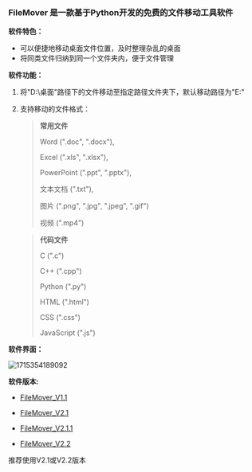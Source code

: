 ### FileMover 是一款基于Python开发的免费的文件移动工具软件
**软件特色：**
 - 可以便捷地移动桌面文件位置，及时整理杂乱的桌面
 - 将同类文件归纳到同一个文件夹内，便于文件管理

**软件功能：**
1. 将"D:\桌面"路径下的文件移动至指定路径文件夹下，默认移动路径为"E:"
2. 支持移动的文件格式：
    > **常用文件**
    > 
    > Word (".doc", ".docx"),
    > 
    > Excel (".xls", ".xlsx"),
    > 
    > PowerPoint (".ppt", ".pptx"),
    > 
    > 文本文档 (".txt"),
    > 
    > 图片 (".png", ".jpg", ".jpeg", ".gif")
    > 
    > 视频 (".mp4")

    > **代码文件**
    > 
    > C (".c")
    > 
    > C++ (".cpp")
    > 
    > Python (".py")
    > 
    > HTML (".html")
    > 
    > CSS (".css")
    > 
    > JavaScript (".js")

**软件界面：**

![1715354189092](https://github.com/WXVaaHVvaGFuZw/FileMover/assets/152233019/dacbb4c0-d78a-48f2-ae38-c4d6f6a6116d)

**软件版本:**

- [FileMover_V1.1](https://github.com/WXVaaHVvaGFuZw/FileMover/releases/tag/FileMover_V1.1)

- [FileMover_V2.1](https://github.com/WXVaaHVvaGFuZw/FileMover/releases/tag/FileMover_V2.1)

- [FileMover_V2.1.1](https://github.com/WXVaaHVvaGFuZw/FileMover/releases/tag/FileMover_V2.1.1)
 
- [FileMover_V2.2](https://github.com/WXVaaHVvaGFuZw/FileMover/releases/tag/FileMover_V2.2)

推荐使用V2.1或V2.2版本
